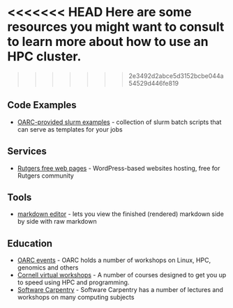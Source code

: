 <<<<<<< HEAD
Here are some resources you might want to consult to learn more about how to use an HPC cluster.
=======
>>>>>>> 2e3492d2abce5d3152bcbe044a54529d446fe819


## Code Examples

- [OARC-provided slurm examples](https://github.com/rutgers-oarc/training/tree/master/slurm_examples) - collection of slurm batch scripts that can serve as templates for your jobs

## Services

- [Rutgers free web pages](http://sites.rutgers.edu) - WordPress-based websites hosting, free for Rutgers community

## Tools

- [markdown editor](https://stackedit.io) - lets you view the finished (rendered) markdown side by side with raw markdown

## Education

- [OARC events](https://oarc.rutgers.edu/events/) - OARC holds a number of workshops on Linux, HPC, genomics and others
- [Cornell virtual workshops](https://cvw.cac.cornell.edu/topics) - A number of courses designed to get you up to speed using HPC and programming. 
- [Software Carpentry](http://swcarpentry.github.io/shell-novice/) - Software Carpentry has a number of lectures and workshops on many computing subjects

